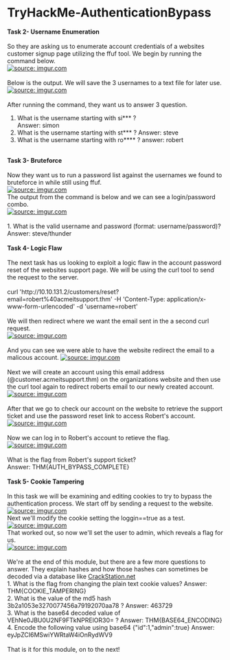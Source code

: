 # TryHackMe-AuthenticationBypass
<b>Task 2- Username Enumeration</b><br>
<br>
So they are asking us to enumerate account credentials of a websites customer signup page utilizing the ffuf tool. We begin by running the command below. <br>
<a href="https://imgur.com/AF6V04C"><img src="https://i.imgur.com/AF6V04C.jpg" title="source: imgur.com" /></a><br>
<br>
Below is the output. We will save the 3 usernames to a text file for later use. <br>
<a href="https://imgur.com/m3CMAwS"><img src="https://i.imgur.com/m3CMAwS.jpg" title="source: imgur.com" /></a><br>
<br>
After running the command, they want us to answer 3 question.
1. What is the username starting with si*** ?<br>
Answer: simon
2. What is the username starting with st*** ?
Answer: steve
3. What is the username starting with ro**** ?
answer: robert
<br>
<b>Task 3- Bruteforce</b><br>
<br>
Now they want us to run a password list against the usernames we found to bruteforce in while still using ffuf.<br>
<a href="https://imgur.com/iHaFygF"><img src="https://i.imgur.com/iHaFygF.jpg" title="source: imgur.com" /></a><br>
The output from the command is below and we can see a login/password combo.<br>
<a href="https://imgur.com/rlfXyRs"><img src="https://i.imgur.com/rlfXyRs.jpg" title="source: imgur.com" /></a><br>
<br>
1. What is the valid username and password (format: username/password)?<br>
Answer: steve/thunder<br>
<br>
<b>Task 4- Logic Flaw</b><br>
<br>
The next task has us looking to exploit a logic flaw in the account password reset of the websites support page. We will be
using the curl tool to send the request to the server.<br>
<br>
curl 'http://10.10.131.2/customers/reset?email=robert%40acmeitsupport.thm' -H 'Content-Type: application/x-www-form-urlencoded' -d 'username=robert'<br>
<br>
We will then redirect where we want the email sent in the a second curl request. <br>
<a href="https://imgur.com/rrBbUGl"><img src="https://i.imgur.com/rrBbUGl.jpg" title="source: imgur.com" /></a><br>
<br>
And you can see we were able to have the website redirect the email to a malicous account.
<a href="https://imgur.com/kJr1Oxm"><img src="https://i.imgur.com/kJr1Oxm.jpg" title="source: imgur.com" /></a><br>
<br>
Next we will create an account using this email address (@customer.acmeitsupport.thm) on the organizations website and then use the curl tool again to redirect roberts email to our newly created account.
<br>
<a href="https://imgur.com/De5dSR7"><img src="https://i.imgur.com/De5dSR7.jpg" title="source: imgur.com" /></a><br>
<br>
After that we go to check our account on the website to retrieve the support ticket and use the password reset link to access Robert's account.<br>
<a href="https://imgur.com/dlChIjY"><img src="https://i.imgur.com/dlChIjY.jpg" title="source: imgur.com" /></a><br>
<br>
Now we can log in to Robert's account to retieve the flag.
<a href="https://imgur.com/vABQSsP"><img src="https://i.imgur.com/vABQSsP.jpg" title="source: imgur.com" /></a><br>
<br>
What is the flag from Robert's support ticket?<br>
Answer: THM{AUTH_BYPASS_COMPLETE}<br>
<br>
<b>Task 5- Cookie Tampering</b><br>
<br>
In this task we will be examining and editing cookies to try to bypass the authentication process. We start off by sending a request to the website.<br>
<a href="https://imgur.com/huedaKI"><img src="https://i.imgur.com/huedaKI.jpg" title="source: imgur.com" /></a><br>
Next we'll modify the cookie setting the loggin==true as a test.<br>
<a href="https://imgur.com/GdK5VEn"><img src="https://i.imgur.com/GdK5VEn.jpg" title="source: imgur.com" /></a><br>
That worked out, so now we'll set the user to admin, which reveals a flag for us.<br>
<a href="https://imgur.com/Tfdsnp0"><img src="https://i.imgur.com/Tfdsnp0.jpg" title="source: imgur.com" /></a><br>
<br>
We're at the end of this module, but there are a few more questions to answer. They explain hashes and how those hashes can sometimes be decoded via a database like <a href=" https://crackstation.net/ ">CrackStation.net</a><br>
1. What is the flag from changing the plain text cookie values? Answer: THM{COOKIE_TAMPERING}<br>
2. What is the value of the md5 hash 3b2a1053e3270077456a79192070aa78 ? Answer: 463729<br>
3. What is the base64 decoded value of VEhNe0JBU0U2NF9FTkNPRElOR30= ? Answer: THM{BASE64_ENCODING}<br>
4. Encode the following value using base64 {"id":1,"admin":true} Answer: eyJpZCI6MSwiYWRtaW4iOnRydWV9<br>
<br>
That is it for this module, on to the next!





